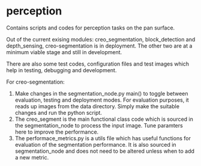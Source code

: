 # perception
Contains scripts and codes for perception tasks on the pan surface. 

Out of the current exising modules: creo_segmentation, block_detection and depth_sensing, creo-segmentation is in deployment. The other two are at a minimum viable stage and still in development.

There are also some test codes, configuration files and test images which help in testing, debugging and development.

For creo-segmentation:
1. Make changes in the segmentation_node.py main() to toggle between evaluation, testing and deployment modes. For evaluation purposes, it reads up images from the data directory. Simply make the suitable changes and run the python script.
2. The creo_segment is the main functional class code which is sourced in the segmentation_node to process the input image. Tune paramters here to improve the performance.
3. The performace_metrics.py is a utils file which has useful functions for evaluation of the segmentation performance. It is also sourced in segmentation_node and does not need to be altered unless when to add a new metric.
